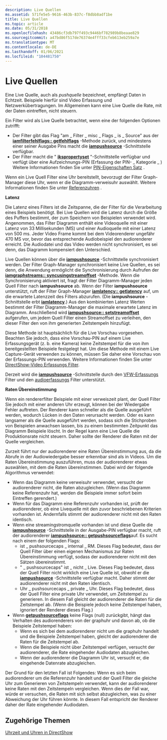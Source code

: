 ```yaml
---
description: Live Quellen
ms.assetid: 571fe5e5-9616-463b-837c-f8dbb8adf1be
title: Live Quellen
ms.topic: article
ms.date: 05/31/2018
ms.openlocfilehash: 43486cf3db797f493c9446bf782989b8beaae829
ms.sourcegitcommit: a47bd86f517de76374e4fff33cfeb613eb259a7e
ms.translationtype: MT
ms.contentlocale: de-DE
ms.lasthandoff: 01/06/2021
ms.locfileid: "104481750"
---
```

# <a name="live-sources"></a>Live Quellen

Eine Live Quelle, auch als *pushquelle* bezeichnet, empfängt Daten in Echtzeit. Beispiele hierfür sind Video Erfassung und Netzwerkübertragungen. Im Allgemeinen kann eine Live Quelle die Rate, mit der Daten eintreffen, nicht steuern.

Ein Filter wird als Live Quelle betrachtet, wenn eine der folgenden Optionen zutrifft:

-   Der Filter gibt das Flag "am \_ Filter \_ misc \_ Flags \_ is \_ Source" aus der [**iamfilterfehlflags:: getfehlflags**](/windows/desktop/api/Strmif/nf-strmif-iamfiltermiscflags-getmiscflags) -Methode zurück, und mindestens einer seiner Ausgabe Pins macht die [**iampushsource**](/windows/desktop/api/Strmif/nn-strmif-iampushsource) -Schnittstelle verfügbar.
-   Der Filter macht die " [**ikspropertyset**](ikspropertyset.md) "-Schnittstelle verfügbar und verfügt über eine Aufzeichnungs-PIN (Erfassung der PIN- \_ Kategorie \_ ) Weitere Informationen finden Sie unter [PIN-Eigenschaften Satz](pin-property-set.md) .

Wenn ein Live Quell Filter eine Uhr bereitstellt, bevorzugt der Filter Graph-Manager diese Uhr, wenn er die Diagramm-verweisuhr auswählt. Weitere Informationen finden Sie unter [Referenzuhren](reference-clocks.md) .

**Latenz**

Die Latenz eines Filters ist die Zeitspanne, die der Filter für die Verarbeitung eines Beispiels benötigt. Bei Live Quellen wird die Latenz durch die Größe des Puffers bestimmt, der zum Speichern von Beispielen verwendet wird. Angenommen, das Filter Diagramm enthält eine Videoquelle mit einer Latenz von 33 Millisekunden (MS) und einer Audioquelle mit einer Latenz von 500 ms. Jeder Video Frame kommt bei dem Videorenderer ungefähr 470 MS vor, bevor das entsprechende Audiobeispiel den audiorenderer erreicht. Die Audiodatei und das Video werden nicht synchronisiert, es sei denn, das Diagramm kompensiert den Unterschied.

Live Quellen können über die [**iampushsource**](/windows/desktop/api/Strmif/nn-strmif-iampushsource) -Schnittstelle synchronisiert werden. Der Filter Graph-Manager synchronisiert keine Live Quellen, es sei denn, die Anwendung ermöglicht die Synchronisierung durch Aufrufen der [**iamgraphstreams:: syncusingstreamoffset**](/windows/desktop/api/Strmif/nf-strmif-iamgraphstreams-syncusingstreamoffset) -Methode. Wenn die Synchronisierung aktiviert ist, fragt der Filter Diagramm-Manager jeden Quell Filter nach **iampushsource** ab. Wenn der Filter **iampushsource** unterstützt, ruft der Filter Graph-Manager [**iamlatency:: getlatency**](/windows/desktop/api/Strmif/nf-strmif-iamlatency-getlatency) auf, um die erwartete Latenzzeit des Filters abzurufen. (Die **iampushsource** -Schnittstelle erbt [**iamlatency**](/windows/desktop/api/Strmif/nn-strmif-iamlatency).) Aus den kombinierten Latenz Werten bestimmt der Filter Diagramm-Manager die maximale erwartete Latenz im Diagramm. Anschließend wird [**iampushsource:: setstreamoffset**](/windows/desktop/api/Strmif/nf-strmif-iampushsource-setstreamoffset) aufgerufen, um jedem Quell Filter einen Streamoffset zu verleihen, den dieser Filter den von ihm generierten Zeitstempeln hinzufügt.

Diese Methode ist hauptsächlich für die Live Vorschau vorgesehen. Beachten Sie jedoch, dass eine Vorschau-PIN auf einem Live Erfassungsgerät (z. b. eine Kamera) keine Zeitstempel für die von ihm bereitgestellten Beispiele festgelegt hat. Um diese Methode mit einem Live Capture-Gerät verwenden zu können, müssen Sie daher eine Vorschau von der Erfassungs-PIN verwenden. Weitere Informationen finden Sie unter [DirectShow-Video Erfassungs Filter](directshow-video-capture-filters.md).

Derzeit wird die [**iampushsource**](/windows/desktop/api/Strmif/nn-strmif-iampushsource) -Schnittstelle durch den [VFW-Erfassungs](vfw-capture-filter.md) Filter und den [audioerfassungs](audio-capture-filter.md) Filter unterstützt.

**Raten Übereinstimmung**

Wenn ein rendererfilter Beispiele mit einer verweiszeit plant, der Quell Filter Sie jedoch mit einer anderen Uhr erzeugt, können bei der Wiedergabe Fehler auftreten. Der Renderer kann schneller als die Quelle ausgeführt werden, wodurch Lücken in den Daten verursacht werden. Oder es kann langsamer als die Quelle ausgeführt werden, sodass sich die Stichproben von Beispielen anwachsen lassen, bis zu einem bestimmten Zeitpunkt das Diagramm Beispiele löscht. In der Regel kann eine Live Quelle die Produktionsrate nicht steuern. Daher sollte der Renderer die Raten mit der Quelle vergleichen.

Zurzeit führt nur der audiorenderer eine Raten Übereinstimmung aus, da die Abrufe in der Audiowiedergabe besser erkennbar sind als in Videos. Um die Raten Übereinstimmung auszuführen, muss der audiorenderer etwas auswählen, mit dem die Raten übereinstimmen. Dabei wird der folgende Algorithmus verwendet:

-   Wenn das Diagramm keine verweisuhr verwendet, versucht der audiorenderer nicht, die Raten abzugleichen. (Wenn das Diagramm keine Referenzuhr hat, werden die Beispiele immer sofort beim Eintreffen gerendert.)
-   Wenn für das Diagramm eine Referenzuhr vorhanden ist, prüft der audiorenderer, ob eine Livequelle mit den zuvor beschriebenen Kriterien vorhanden ist. Andernfalls stimmt der audiorenderer nicht mit den Raten identisch.
-   Wenn eine streamingstromquelle vorhanden ist und diese Quelle die [**iampushsource**](/windows/desktop/api/Strmif/nn-strmif-iampushsource) -Schnittstelle in der Ausgabe-PIN verfügbar macht, ruft der audiorenderer [**iampushsource:: getpushsourceflags**](/windows/desktop/api/Strmif/nf-strmif-iampushsource-getpushsourceflags)auf. Es sucht nach einem der folgenden Flags:
    -   ist \_ pushsourcecaps \_ internal \_ RM. Dieses Flag bedeutet, dass der Quell Filter über einen eigenen Mechanismus zur Raten Übereinstimmung verfügt, sodass der audiorenderer nicht mit den Sätzen übereinstimmt.
    -   " \_ pushsourcecaps" ist \_ nicht \_ Live. Dieses Flag bedeutet, dass der Quell Filter nicht wirklich eine Live Quelle ist, obwohl er die [**iampushsource**](/windows/desktop/api/Strmif/nn-strmif-iampushsource) -Schnittstelle verfügbar macht. Daher stimmt der audiorenderer nicht mit den Raten identisch.
    -   Uhr \_ pushsourcecaps \_ private \_ Uhr. Dieses Flag bedeutet, dass der Quell Filter eine private Uhr verwendet, um Zeitstempel zu generieren. In diesem Fall gleicht der audiorenderer die Raten für die Zeitstempel ab. (Wenn die Beispiele jedoch keine Zeitstempel haben, ignoriert der Renderer dieses Flag.)
-   Wenn [**getpushsourceflags**](/windows/desktop/api/Strmif/nf-strmif-iampushsource-getpushsourceflags) keine Flags (null) zurückgibt, hängt das Verhalten des audiorenderers von der graphuhr und davon ab, ob die Beispiele Zeitstempel haben:
    -   Wenn es sich bei dem audiorenderer nicht um die graphuhr handelt und die Beispiele Zeitstempel haben, gleicht der audiorenderer die Raten für die Zeitstempel ab.
    -   Wenn die Beispiele nicht über Zeitstempel verfügen, versucht der audiorenderer, die Rate eingehender Audiodaten abzugleichen.
    -   Wenn der audiorenderer die Diagramm Uhr ist, versucht er, die eingehende Datenrate abzugleichen.

Der Grund für den letzten Fall ist Folgendes: Wenn es sich beim audiorenderer um die Referenzuhr handelt und der Quell Filter die gleiche Uhr zum Generieren von Zeitstempeln verwendet, kann der audiorenderer keine Raten mit den Zeitstempeln vergleichen. Wenn dies der Fall war, würde er versuchen, die Raten mit sich selbst abzugleichen, was zu einer Abweichung der Uhr führen könnte. In diesem Fall entspricht der Renderer daher der Rate eingehender Audiodaten.

## <a name="related-topics"></a>Zugehörige Themen

<dl> <dt>

[Uhrzeit und Uhren in DirectShow](time-and-clocks-in-directshow.md)
</dt> </dl>

 

 



